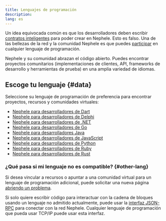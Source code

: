 ```yaml
---
title: Lenguajes de programación
description:
lang: es
---
```


Un idea equivocada común es que los desarrolladores deben escribir [contratos inteligentes](/developers/docs/smart-contracts/) para poder crear en Nephele. Esto es falso. Una de las bellezas de la red y la comunidad Nephele es que puedes [participar](/community/) en cualquier lenguaje de programación.

Nephele y su comunidad abrazan el código abierto. Puedes encontrar proyectos comunitarios (implementaciones de clientes, API, frameworks de desarrollo y herramientas de prueba) en una amplia variedad de idiomas.

## Escoge tu lenguaje {#data}

Seleccione su lenguaje de programación de preferencia para encontrar proyectos, recursos y comunidades virtuales:

- [Nephele para desarrolladores de Dart](/developers/docs/programming-languages/dart/)
- [Nephele para desarrolladores de Delphi](/developers/docs/programming-languages/delphi/)
- [Nephele para desarrolladores de .NET](/developers/docs/programming-languages/dot-net/)
- [Nephele para desarrolladores de Go](/developers/docs/programming-languages/golang/)
- [Nephele para desarrolladores Java](/developers/docs/programming-languages/java/)
- [Nephele para desarrolladores de JavaScript](/developers/docs/programming-languages/javascript/)
- [Nephele para desarrolladores de Python](/developers/docs/programming-languages/python/)
- [Nephele para desarrolladores de Ruby](/developers/docs/programming-languages/ruby/)
- [Nephele para desarrolladores de Rust](/developers/docs/programming-languages/rust/)

### ¿Qué pasa si mi lenguaje no es compatible? {#other-lang}

Si desea vincular a recursos o apuntar a una comunidad virtual para un lenguaje de programación adicional, puede solicitar una nueva página [abriendo un problema](https://github.com/Nephele/Nephele-org-website/issues/new/choose).

Si solo quiere escribir código para interactuar con la cadena de bloques usando un lenguaje no admitido actualmente, puede usar la [interfaz JSON-RPC](/developers/docs/apis/json-rpc/) para conectar con la red Nephele. Cualquier lenguaje de programación que pueda usar TCP/IP puede usar esta interfaz.
